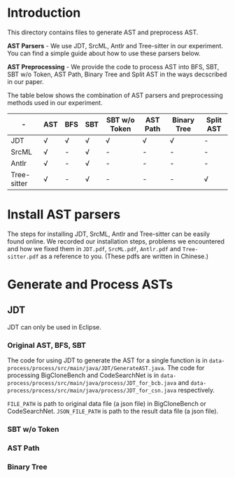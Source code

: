 # Introduction
This directory contains files to generate AST and preprocess AST.

**AST Parsers** - We use JDT, SrcML, Antlr and Tree-sitter in our experiment. You can find a simple guide about how to use these parsers below.

**AST Preprocessing** - We provide the code to process AST into BFS, SBT, SBT w/o Token, AST Path, Binary Tree and Split AST in the ways decscribed in our paper.

The table below shows the combination of AST parsers and preprocessing methods used in our experiment.

-|AST|BFS|SBT|SBT w/o Token|AST Path|Binary Tree|Split AST
---|---|---|---|---|---|---|---
JDT|√|√|√|√|√|√|-|
SrcML|√|-|√|-|-|-|-|
Antlr|√|-|√|-|-|-|-|
Tree-sitter|√|-|√|-|-|-|√|

# Install AST parsers
The steps for installing JDT, SrcML, Antlr and Tree-sitter can be easily found online.
We recorded our installation steps, problems we encountered and how we fixed them in ``JDT.pdf``, ``SrcML.pdf``, ``Antlr.pdf`` and ``Tree-sitter.pdf`` as a reference to you. (These pdfs are written in Chinese.)

# Generate and Process ASTs

## JDT
JDT can only be used in Eclipse.

### Original AST, BFS, SBT
The code for using JDT to generate the AST for a single function is in ``data-process/process/src/main/java/JDT/GenerateAST.java``.
The code for processing BigCloneBench and CodeSearchNet is in ``data-process/process/src/main/java/process/JDT_for_bcb.java`` and ``data-process/process/src/main/java/process/JDT_for_csn.java`` respectively.

``FILE_PATH`` is path to original data file (a json file) in BigCloneBench or CodeSearchNet.
``JSON_FILE_PATH`` is path to the result data file (a json file).

### SBT w/o Token

### AST Path

### Binary Tree


